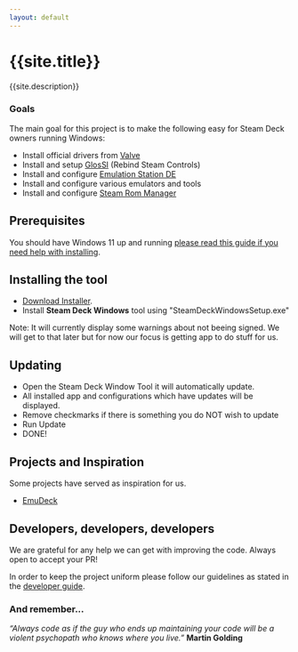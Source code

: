 ```yaml
---
layout: default
---
```

# {{site.title}}
{{site.description}}

### Goals
The main goal for this project is to make the following easy for Steam Deck owners running Windows:
- Install official drivers from [Valve](https://steamdeck-packages.steamos.cloud/misc/windows/drivers/)
- Install and setup [GlosSI](https://github.com/Alia5/GlosSI) (Rebind Steam Controls)
- Install and configure [Emulation Station DE](https://gitlab.com/es-de/emulationstation-de)
- Install and configure various emulators and tools
- Install and configure [Steam Rom Manager](https://steamgriddb.github.io/steam-rom-manager/)

## Prerequisites
You should have Windows 11 up and running [please read this guide if you need help with installing](/Steam-Deck-Windows/install-windows-11).

## Installing the tool
- [Download Installer](https://steamdeckwindows.github.io/Steam-Deck-Windows/assets/install/SteamDeckWindowsSetup.exe).
- Install **Steam Deck Windows** tool using "SteamDeckWindowsSetup.exe"

Note: It will currently display some warnings about not beeing signed. We will get to that later but for now our focus is getting app to do stuff for us.


## Updating
- Open the Steam Deck Window Tool it will automatically update.
- All installed app and configurations which have updates will be displayed.
- Remove checkmarks if there is something you do NOT wish to update
- Run Update
- DONE!

## Projects and Inspiration
Some projects have served as inspiration for us.
- [EmuDeck](https://github.com/dragoonDorise/EmuDeck)

## Developers, developers, developers
We are grateful for any help we can get with improving the code.
Always open to accept your PR!

In order to keep the project uniform please follow our guidelines as stated in the [developer guide](/Steam-Deck-Windows/developer-guide).

### And remember...
*“Always code as if the guy who ends up maintaining your code will be a violent psychopath who knows where you live.”*
**Martin Golding**